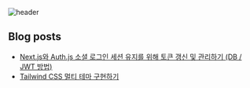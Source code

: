 ![header](https://capsule-render.vercel.app/api?type=venom&height=150&color=0:c2e59c,100:64b3f4&text=Front-end%20Developer&fontAlignY=50&section=header&reversal=false&fontAlign=50&fontSize=45&fontColor=black&animation=twinkling&descAlignY=50&descAlign=50&strokeWidth=1&stroke=64b3f4)


## Blog posts
* [Next.js와 Auth.js 소셜 로그인 세션 유지를 위해 토큰 갱신 및 관리하기 (DB / JWT 방법)](https://blog.teamelysium.kr/social-login-management)
* [Tailwind CSS 멀티 테마 구현하기](https://blog.teamelysium.kr/multiple-theme)
